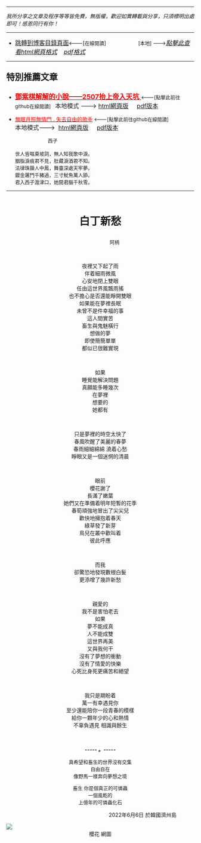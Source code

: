 ***
*我所分享之文章及程序等等皆免費，無版權，歡迎如實轉載與分享，只須標明出處即可！感恩同行有你！* 
****
- [<font size=3>跳轉到博客目錄頁面</font>](../../tableOfContent.md)<---[<font size=2>在線閱讀</font>]&nbsp;&nbsp; &nbsp; &nbsp; &nbsp; &nbsp; &nbsp; &nbsp; &nbsp; &nbsp;&nbsp; &nbsp;  <font size=2> [本地] ---></font><font size=3>[*_點擊此查看html網頁格式_*](../../tableOfContent.html)&nbsp; &nbsp; [*_pdf格式_*](../../tableOfContent.md.pdf)</font>
****

### <p style="font-size: 23px; font-weight:900;">特別推薦文章</p>

- [<font size=4 color=red>**鄧紫棋解解的小說——2507抬上帝入天坑** </font>](https://github.com/brianwchh/worldofheart_v2/blob/main/md_and_html/鄧紫棋解解的小說——2507抬上帝入天坑.md)<font size=2><---[點擊此前往github在線閱讀]</font>&nbsp;&nbsp;  <font size=3>本地模式 --->&nbsp;[html網頁版](../../md_and_html/鄧紫棋解解的小說——2507抬上帝入天坑.html) &nbsp;&nbsp;&nbsp; [pdf版本](../../md_and_html/鄧紫棋解解的小說——2507抬上帝入天坑.md.pdf) </font>  

- [<font color=red>無眠月照無情門 . 失去自由的歌手</font>](https://github.com/brianwchh/worldofheart_v2/blob/main/md_and_html/%E7%84%A1%E7%9C%A0%E6%9C%88%E7%85%A7%E7%84%A1%E6%83%85%E9%96%80.md)<font size=2> <---[點擊此前往github在線閱讀]</font> &nbsp;&nbsp;&nbsp;&nbsp;&nbsp;&nbsp;&nbsp;&nbsp;&nbsp;&nbsp;&nbsp;&nbsp;&nbsp;&nbsp;&nbsp; <font size=3>本地模式---> &nbsp;[html網頁版](../../md_and_html/無眠月照無情門.html) &nbsp;&nbsp;&nbsp; [pdf版本](../../md_and_html/無眠月照無情門.md.pdf) </font>

    <p><font size=2>&nbsp; &nbsp; &nbsp; &nbsp; &nbsp; &nbsp; &nbsp; &nbsp; &nbsp; &nbsp; &nbsp; &nbsp; 西子</br></br>世人皆唱東坡詞，無人知我歌中淚。</br>胭脂淚痕君不見，肚藏淚酒君不知。</br>法律珠鍊人中鳳，舞臺深處天牢夢。</br>鍍金屠門千豬過，三寸魷魚萬人舔。</br>君入西子渡津口，她閱君腦千秋雪。</font></p>
    

****

</br>

****<p align="center" style="font-size: 28px;">白丁新愁</p>****

<p align="center" style="font-size: small;">&nbsp;&nbsp;&nbsp;&nbsp;&nbsp;&nbsp;&nbsp;&nbsp;&nbsp;&nbsp;&nbsp;&nbsp;&nbsp;&nbsp;&nbsp;&nbsp;&nbsp;&nbsp;&nbsp;&nbsp; 阿柄</p>


</br>

<div align="center"> <!-- div_1-->

  <p align="center"> 
    
夜裡又下起了雨  
伴着細雨微風  
心安地閉上雙眼  
任由這世界風飄雨搖  
也不擔心是否還能睜開雙眼  
如果能在夢裡長眠  
未曾不是件幸福的事  
這人間實苦  
畜生與鬼魅橫行  
想做的夢  
即使簡簡單單  
都似已很難實現  

  </br>

如果    
睡覺能解決問題  
真願能多睡幾次  
在夢裡  
想要的  
她都有  

  </br>

只是夢裡的時空太快了  
春風吹醒了美麗的春夢  
春雨細細綿綿 澆着心愁  
睜眼又是一個迷惘的清晨  

  </br>

眼前  
櫻花謝了  
長滿了嫩葉  
她們又在準備着明年短暫的花季  
春筍頑強地冒出了尖尖兒  
歡快地擁抱着春天  
綠草發了新芽  
鳥兒在叢中歡叫着  
彼此呼應  

  </br>

而我  
卻驚恐地發現數根白髮  
更添增了幾許新愁  

  </br>

親愛的  
我不是害怕老去  
如果  
夢不能成真  
人不能成雙  
這世界再美  
又與我何干  
沒有了夢想的衝動  
沒有了情愛的快樂  
心死比身死更痛苦和絕望  

  </br>

我只是期盼着  
萬一有幸遇見你  
至少還能陪你一段青春的模樣  
給你一顆年少的心和熱情  
不辜負遇見 相識與餘生  


  </br>

  ***_-----&nbsp;。-----_***

  <font size=2>
  
真希望和畜生的世界沒有交集    
自由自在    
像野馬一樣奔向夢想之境  
  
畜生 你是個真正的可憐蟲  
一個風乾的  
上億年的可憐蟲化石  
   

  </font>

  </p>



  <p align="right"> 2022年6月6日 於韓國濟州島 &nbsp;&nbsp;&nbsp;&nbsp;&nbsp;&nbsp;&nbsp;&nbsp;&nbsp;&nbsp;&nbsp; </p>  
  
</div> <!-- end of div_1-->

  




<!-- image area, flex to make it center,it may not work for github, for html and pdf rendering only -->
<div align="center" style="page-break-inside: avoid; margin-top:1px; margin-bottom:1px;"> <!-- pictureWrapper_div add this only to make the bendan github understand -->
  <div class="ImageWrapperFlex" >
   <div class="FlexSide"  ></div>
   <image class="FlexImage"   src='./images/白丁新愁.jpg'/>
   <div class="FlexSide" ></div>
  </div>
  <p align="center" style="margin:0px;"> 櫻花 網圖 </p> 
</div> <!-- end pictureWrapper_div -->


</br>
</br>


<style>

.ImageWrapperFlex {
    display: flex; 
    flex-direction: row; 
    margin-top: 1px; 
    margin-bottom: 1px;

    width: 100% ;
}

.FlexSide {
    flex-basis: 0px ;
    flex:1;

}



/* large device screen 設置熒幕顯示圖片大小（電腦等大型屏幕）*/
@media only screen and (min-width: 600px) {

    .FlexImage {
        flex-basis: 600px ;
        flex:0;    
        height:auto; 
        max-width: 600px;
        min-width: 600px;
     
    }

}

 /* small device screen 設置熒幕顯示圖片大小（平板手機等屏幕）*/
@media only screen and (max-width: 600px) {
    
    .FlexImage {
        flex-basis: 600px ;
        flex:1;
        height:auto; 
     
    }

}

/* style for print !important 設置打印圖片大小*/
@media print {

    .FlexImage {
        flex-basis: 500px ;
        flex:0;    
        height:auto; 
        max-width: 500px;
        min-width: 500px;
     
    }
}


</style>


